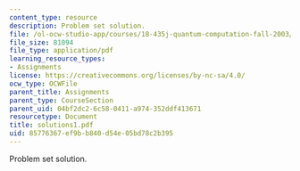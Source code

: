 ```yaml
---
content_type: resource
description: Problem set solution.
file: /ol-ocw-studio-app/courses/18-435j-quantum-computation-fall-2003/85776367ef9bb840d54e05bd78c2b395_solutions1.pdf
file_size: 81094
file_type: application/pdf
learning_resource_types:
- Assignments
license: https://creativecommons.org/licenses/by-nc-sa/4.0/
ocw_type: OCWFile
parent_title: Assignments
parent_type: CourseSection
parent_uid: 04bf2dc2-6c58-0411-a974-352ddf413671
resourcetype: Document
title: solutions1.pdf
uid: 85776367-ef9b-b840-d54e-05bd78c2b395
---
```

Problem set solution.
